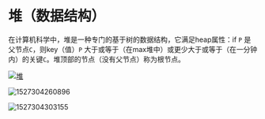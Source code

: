 # 堆（数据结构）

在计算机科学中，堆是一种专门的基于树的数据结构，它满足heap属性：if `P` 是父节点`C`，则key（值）`P` 大于或等于（在max堆中）或更少大于或等于（在一分钟内）的关键`C`。堆顶部的节点（没有父节点）称为根节点。

[![堆](https://camo.githubusercontent.com/cf3c66d0d2ed67af70a8bc500fc215526d266a0d/68747470733a2f2f75706c6f61642e77696b696d656469612e6f72672f77696b6970656469612f636f6d6d6f6e732f332f33382f4d61782d486561702e737667)](https://camo.githubusercontent.com/cf3c66d0d2ed67af70a8bc500fc215526d266a0d/68747470733a2f2f75706c6f61642e77696b696d656469612e6f72672f77696b6970656469612f636f6d6d6f6e732f332f33382f4d61782d486561702e737667)

![1527304260896](/tmp/1527304260896.png)

![1527304303155](/tmp/1527304303155.png)